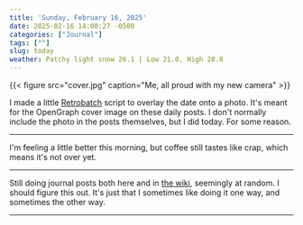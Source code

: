```yaml
---
title: 'Sunday, February 16, 2025'
date: 2025-02-16 14:00:27 -0500
categories: ["Journal"]
tags: [""]
slug: today
weather: Patchy light snow 26.1 | Low 21.0, High 28.8
---
```


{{< figure src="cover.jpg" caption="Me, all proud with my new camera" >}}

I made a little [Retrobatch](https://flyingmeat.com/retrobatch/) script to overlay the date onto a photo. It's meant for the OpenGraph cover image on these daily posts. I don't normally include the photo in the posts themselves, but I did today. For some reason.

<!--more-->
----

I'm feeling a little better this morning, but coffee still tastes like crap, which means it's not over yet.

----

Still doing journal posts both here and in [the wiki](https://rudimentarylathe.org), seemingly at random. I should figure this out. It's just that I sometimes like doing it one way, and sometimes the other way.

----


